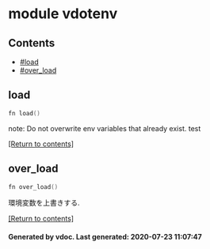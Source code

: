 # module vdotenv


## Contents
- [#load](load)
- [#over_load](over_load)

## load
```v
fn load()
```
note: Do not overwrite env variables that already exist. test 

[[Return to contents]](#Contents)

## over_load
```v
fn over_load()
```
環境変数を上書きする. 

[[Return to contents]](#Contents)

#### Generated by vdoc. Last generated: 2020-07-23 11:07:47